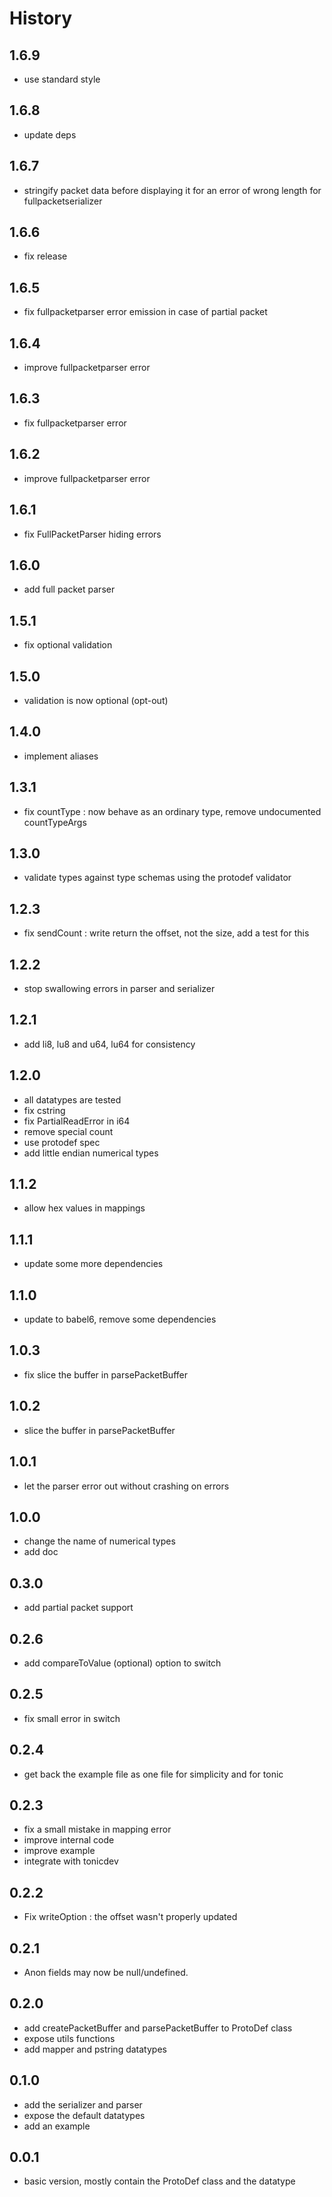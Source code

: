 # History

## 1.6.9

* use standard style

## 1.6.8

* update deps

## 1.6.7

* stringify packet data before displaying it for an error of wrong length for fullpacketserializer

## 1.6.6

* fix release

## 1.6.5

* fix fullpacketparser error emission in case of partial packet

## 1.6.4

* improve fullpacketparser error

## 1.6.3

* fix fullpacketparser error

## 1.6.2

* improve fullpacketparser error

## 1.6.1

* fix FullPacketParser hiding errors

## 1.6.0

* add full packet parser

## 1.5.1

* fix optional validation

## 1.5.0

* validation is now optional (opt-out)

## 1.4.0

* implement aliases

## 1.3.1

* fix countType : now behave as an ordinary type, remove undocumented countTypeArgs

## 1.3.0

* validate types against type schemas using the protodef validator

## 1.2.3

* fix sendCount : write return the offset, not the size, add a test for this

## 1.2.2

* stop swallowing errors in parser and serializer

## 1.2.1

* add li8, lu8 and u64, lu64 for consistency

## 1.2.0

* all datatypes are tested
* fix cstring
* fix PartialReadError in i64
* remove special count
* use protodef spec
* add little endian numerical types

## 1.1.2

* allow hex values in mappings

## 1.1.1

* update some more dependencies

## 1.1.0

* update to babel6, remove some dependencies

## 1.0.3

* fix slice the buffer in parsePacketBuffer

## 1.0.2

* slice the buffer in parsePacketBuffer

## 1.0.1

* let the parser error out without crashing on errors

## 1.0.0

* change the name of numerical types
* add doc


## 0.3.0

* add partial packet support

## 0.2.6

* add compareToValue (optional) option to switch

## 0.2.5

* fix small error in switch

## 0.2.4

* get back the example file as one file for simplicity and for tonic

## 0.2.3

* fix a small mistake in mapping error
* improve internal code
* improve example
* integrate with tonicdev

## 0.2.2

* Fix writeOption : the offset wasn't properly updated

## 0.2.1

* Anon fields may now be null/undefined.

## 0.2.0

* add createPacketBuffer and parsePacketBuffer to ProtoDef class
* expose utils functions
* add mapper and pstring datatypes

## 0.1.0

* add the serializer and parser
* expose the default datatypes
* add an example

## 0.0.1

* basic version, mostly contain the ProtoDef class and the datatype
